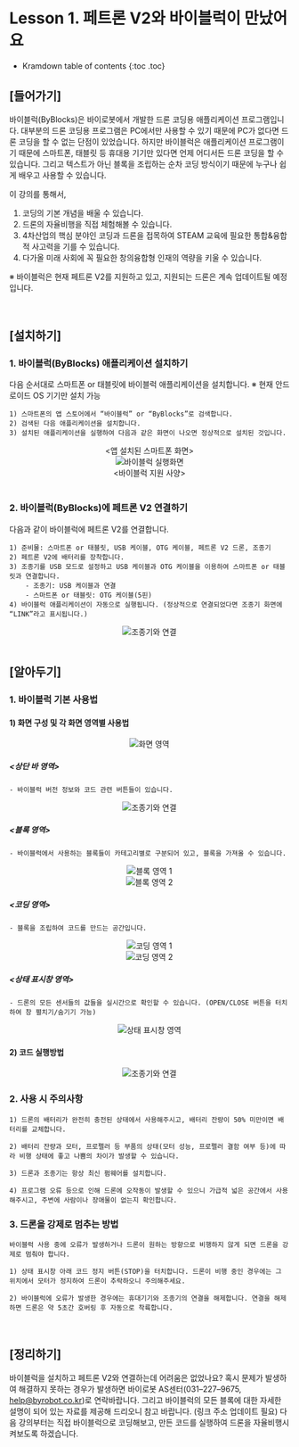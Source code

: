 # Lesson 1. 페트론 V2와 바이블럭이 만났어요


* Kramdown table of contents
{:toc .toc}


## [들어가기]

바이블럭(ByBlocks)은 바이로봇에서 개발한 드론 코딩용 애플리케이션 프로그램입니다. 대부분의 드론 코딩용 프로그램은 PC에서만 사용할 수 있기 때문에 PC가 없다면 드론 코딩을 할 수 없는 단점이 있었습니다. 하지만 바이블럭은 애플리케이션 프로그램이기 때문에 스마트폰, 태블릿 등 휴대용 기기만 있다면 언제 어디서든 드론 코딩을 할 수 있습니다. 그리고 텍스트가 아닌 블록을 조립하는 순차 코딩 방식이기 때문에 누구나 쉽게 배우고 사용할 수 있습니다.

이 강의를 통해서,
1. 코딩의 기본 개념을 배울 수 있습니다.
2. 드론의 자율비행을 직접 체험해볼 수 있습니다. 
3. 4차산업의 핵심 분야인 코딩과 드론을 접목하여 STEAM 교육에 필요한 통합&융합적 사고력을 기를 수 있습니다. 
4. 다가올 미래 사회에 꼭 필요한 창의융합형 인재의 역량을 키울 수 있습니다.

※ 바이블럭은 현재 페트론 V2를 지원하고 있고, 지원되는 드론은 계속 업데이트될 예정입니다.


<br>


## [설치하기]

### 1. 바이블럭(ByBlocks) 애플리케이션 설치하기

다음 순서대로 스마트폰 or 태블릿에 바이블럭 애플리케이션을 설치합니다. ※ 현재 안드로이드 OS 기기만 설치 가능

    1) 스마트폰의 앱 스토어에서 “바이블럭” or “ByBlocks”로 검색합니다.
    2) 검색된 다음 애플리케이션을 설치합니다.
    3) 설치된 애플리케이션을 실행하여 다음과 같은 화면이 나오면 정상적으로 설치된 것입니다.


<div align="center">
    <앱 설치된 스마트폰 화면>
</div>

<div align="center">
    <img src="image1.png" alt="바이블럭 실행화면">
</div>

<div align="center">
    <바이블럭 지원 사양>
</div>


<br>


### 2. 바이블럭(ByBlocks)에 페트론 V2 연결하기

다음과 같이 바이블럭에 페트론 V2를 연결합니다.

    1) 준비물: 스마트폰 or 태블릿, USB 케이블, OTG 케이블, 페트론 V2 드론, 조종기
    2) 페트론 V2에 배터리를 장착합니다.
    3) 조종기를 USB 모드로 설정하고 USB 케이블과 OTG 케이블을 이용하여 스마트폰 or 태블릿과 연결합니다.
        - 조종기: USB 케이블과 연결
        - 스마트폰 or 태블릿: OTG 케이블(5핀)
    4) 바이블럭 애플리케이션이 자동으로 실행됩니다. (정상적으로 연결되었다면 조종기 화면에 “LINK”라고 표시됩니다.)

<div align="center">
    <img src="image2.png" alt="조종기와 연결">
</div>


<br>


## [알아두기]

### 1. 바이블럭 기본 사용법

#### 1) 화면 구성 및 각 화면 영역별 사용법

<div align="center">
    <img src="image3.png" alt="화면 영역">
</div>


##### <상단 바 영역>
    - 바이블럭 버전 정보와 코드 관련 버튼들이 있습니다.

<div align="center">
    <img src="image4.png" alt="조종기와 연결">
</div>


##### <블록 영역>
    - 바이블럭에서 사용하는 블록들이 카테고리별로 구분되어 있고, 블록을 가져올 수 있습니다.

<div align="center">
    <img src="image5.png" alt="블록 영역 1">
    <br>
    <img src="image6.png" alt="블록 영역 2">
</div>



##### <코딩 영역>
    - 블록을 조립하여 코드를 만드는 공간입니다.

<div align="center">
    <img src="image7.png" alt="코딩 영역 1">
    <br>
    <img src="image8.png" alt="코딩 영역 2">
</div>


##### <상태 표시창 영역>
    - 드론의 모든 센서들의 값들을 실시간으로 확인할 수 있습니다. (OPEN/CLOSE 버튼을 터치하여 창 펼치기/숨기기 가능)

<div align="center">
    <img src="image9.png" alt="상태 표시창 영역">
</div>



#### 2) 코드 실행방법
<div align="center">
    <img src="image9.png" alt="조종기와 연결">
</div>

### 2. 사용 시 주의사항

    1) 드론의 배터리가 완전히 충전된 상태에서 사용해주시고, 배터리 잔량이 50% 미만이면 배터리를 교체합니다.

    2) 배터리 잔량과 모터, 프로펠러 등 부품의 상태(모터 성능, 프로펠러 결함 여부 등)에 따라 비행 상태에 좋고 나쁨의 차이가 발생할 수 있습니다.

    3) 드론과 조종기는 항상 최신 펌웨어를 설치합니다.

    4) 프로그램 오류 등으로 인해 드론에 오작동이 발생할 수 있으니 가급적 넓은 공간에서 사용해주시고, 주변에 사람이나 장애물이 없는지 확인합니다.


### 3. 드론을 강제로 멈추는 방법

    바이블럭 사용 중에 오류가 발생하거나 드론이 원하는 방향으로 비행하지 않게 되면 드론을 강제로 멈춰야 합니다.

    1) 상태 표시창 아래 코드 정지 버튼(STOP)을 터치합니다. 드론이 비행 중인 경우에는 그 위치에서 모터가 정지하여 드론이 추락하오니 주의해주세요.

    2) 바이블럭에 오류가 발생한 경우에는 휴대기기와 조종기의 연결을 해제합니다. 연결을 해제하면 드론은 약 5초간 호버링 후 자동으로 착륙합니다.


<br>


## [정리하기]

바이블럭을 설치하고 페트론 V2와 연결하는데 어려움은 없었나요? 혹시 문제가 발생하여 해결하지 못하는 경우가 발생하면 바이로봇 AS센터(031–227–9675, help@byrobot.co.kr)로 연락바랍니다. 그리고 바이블럭의 모든 블록에 대한 자세한 설명이 되어 있는 자료를 제공해 드리오니 참고 바랍니다. (링크 주소 업데이트 필요) 다음 강의부터는 직접 바이블럭으로 코딩해보고, 만든 코드를 실행하여 드론을 자율비행시켜보도록 하겠습니다.

<br>

